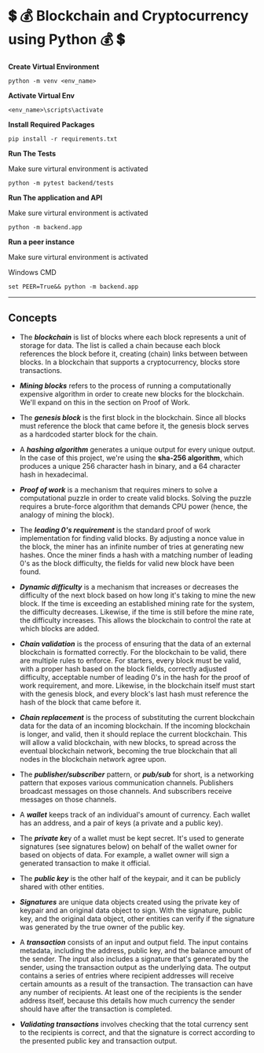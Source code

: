 # :heavy_dollar_sign: :moneybag: Blockchain and Cryptocurrency using Python :moneybag: :heavy_dollar_sign:

**Create Virtual Environment**
```
python -m venv <env_name>
```

**Activate Virtual Env**
```
<env_name>\scripts\activate
```

**Install Required Packages**
```
pip install -r requirements.txt
```

**Run The Tests**

Make sure virtural environment is activated

```
python -m pytest backend/tests
```

**Run The application and API**

Make sure virtural environment is activated

```
python -m backend.app
```

**Run a peer instance**

Make sure virtural environment is activated

Windows CMD
```
set PEER=True&& python -m backend.app
```


<hr>

## Concepts

- The ***blockchain*** is list of blocks where each block represents a unit of storage for data. The list is called a chain because each block references the block before it, creating (chain) links between between blocks. In a blockchain that supports a cryptocurrency, blocks store transactions.

- ***Mining blocks*** refers to the process of running a computationally expensive algorithm in order to create new blocks for the blockchain. We'll expand on this in the section on Proof of Work.

- The ***genesis block*** is the first block in the blockchain. Since all blocks must reference the block that came before it, the genesis block serves as a hardcoded starter block for the chain.

- A ***hashing algorithm*** generates a unique output for every unique output. In the case of this project, we're using the **sha-256 algorithm**, which produces a unique 256 character hash in binary, and a 64 character hash in hexadecimal.

- ***Proof of work*** is a mechanism that requires miners to solve a computational puzzle in order to create valid blocks. Solving the puzzle requires a brute-force algorithm that demands CPU power (hence, the analogy of mining the block).

- The ***leading 0's requirement*** is the standard proof of work implementation for finding valid blocks. By adjusting a nonce value in the block, the miner has an infinite number of tries at generating new hashes. Once the miner finds a hash with a matching number of leading 0's as the block difficulty, the fields for valid new block have been found.

- ***Dynamic difficulty*** is a mechanism that increases or decreases the difficulty of the next block based on how long it's taking to mine the new block. If the time is exceeding an established mining rate for the system, the difficulty decreases. Likewise, if the time is still before the mine rate, the difficulty increases. This allows the blockchain to control the rate at which blocks are added.

- ***Chain validation*** is the process of ensuring that the data of an external blockchain is formatted correctly. For the blockchain to be valid, there are multiple rules to enforce. For starters, every block must be valid, with a proper hash based on the block fields, correctly adjusted difficulty, acceptable number of leading 0's in the hash for the proof of work requirement, and more. Likewise, in the blockchain itself must start with the genesis block, and every block's last hash must reference the hash of the block that came before it.

- ***Chain replacement*** is the process of substituting the current blockchain data for the data of an incoming blockchain. If the incoming blockchain is longer, and valid, then it should replace the current blockchain. This will allow a valid blockchain, with new blocks, to spread across the eventual blockchain network, becoming the true blockchain that all nodes in the blockchain network agree upon.

- The ***publisher/subscriber*** pattern, or ***pub/sub*** for short, is a networking pattern that exposes various communication channels. Publishers broadcast messages on those channels. And subscribers receive messages on those channels.

- A ***wallet*** keeps track of an individual's amount of currency. Each wallet has an address, and a pair of keys (a private and a public key).

- The ***private ke***y of a wallet must be kept secret. It's used to generate signatures (see signatures below) on behalf of the wallet owner for based on objects of data. For example, a wallet owner will sign a generated transaction to make it official.

- The ***public key*** is the other half of the keypair, and it can be publicly shared with other entities.

- ***Signatures*** are unique data objects created using the private key of keypair and an original data object to sign. With the signature, public key, and the original data object, other entities can verify if the signature was generated by the true owner of the public key.

- A ***transaction*** consists of an input and output field. The input contains metadata, including the address, public key, and the balance amount of the sender. The input also includes a signature that's generated by the sender, using the transaction output as the underlying data. The output contains a series of entries where recipient addresses will receive certain amounts as a result of the transaction. The transaction can have any number of recipients. At least one of the recipients is the sender address itself, because this details how much currency the sender should have after the transaction is completed.

- ***Validating transactions*** involves checking that the total currency sent to the recipients is correct, and that the signature is correct according to the presented public key and transaction output.